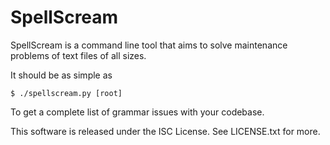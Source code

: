 # SpellScream

SpellScream is a command line tool that aims to solve maintenance problems of
text files of all sizes.

It should be as simple as

    $ ./spellscream.py [root]

To get a complete list of grammar issues with your codebase.

This software is released under the ISC License. See LICENSE.txt for more.
